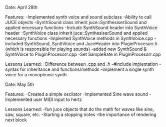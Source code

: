 Date: April 28th


Features: 
-Implemented synth voice and sound subclass
-Ability to call JUCE objects
-SynthSound class inherit juce::SynthesiserSound and applied necessary functions
-Include SynthSound header into SynthVoice header
-SynthVoice class inherit juce::SynthesiserSound and applied necessary functions
-Implented SynthVoice methods in SynthVoice.cpp
-Included SynthSound, SynthVoice and JuceHeader into PluginProcesorr.h (which is responsible for playing sounds)
-added new SynthSound & SynthVoice to PluginProcesorr.cpp
-Set SampleRate in PluginProcesorr.cpp

Lessons Learned:
-Difference between .cpp and .h
-#include implentation
-syntax for inheritance and functions/methods
-implement a single synth voice for a monophonic synth


Date: May 5th

Features:
-Created a simple oscilator
-Implemented Sine wave sound
-Implemented user MIDI input to hertz

Lessons Learned:
-fun juce objects that do the math for waves like sine, saw, square, etc. 
-Starting a stopping notes
-the importance of rendering next block
